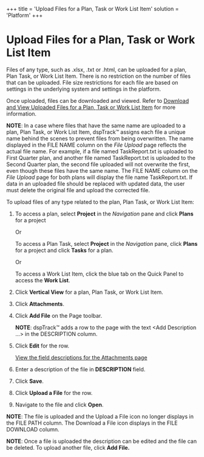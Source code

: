+++
title = 'Upload Files for a Plan, Task or Work List Item'
solution = 'Platform'
+++

# Upload Files for a Plan, Task or Work List Item

Files of any type, such as .xlsx, .txt or .html, can be uploaded for a
plan, Plan Task, or Work List Item. There is no restriction on the
number of files that can be uploaded. File size restrictions for each
file are based on settings in the underlying system and settings in the
platform.

Once uploaded, files can be downloaded and viewed. Refer to [Download
and View Uploaded Files for a Plan, Task or Work List
Item](DownloadViewUploadedFiles) for more information.

**NOTE**: In a case where files that have the same name are uploaded to
a plan, Plan Task, or Work List Item, dspTrack™ assigns each file a
unique name behind the scenes to prevent files from being overwritten.
The name displayed in the FILE NAME column on the *File Upload* page
reflects the actual file name. For example, if a file named
TaskReport.txt is uploaded to First Quarter plan, and another file named
TaskReport.txt is uploaded to the Second Quarter plan, the second file
uploaded will not overwrite the first, even though these files have the
same name. The FILE NAME column on the *File Upload* page for both plans
will display the file name TaskReport.txt. If data in an uploaded file
should be replaced with updated data, the user must delete the original
file and upload the corrected file.

To upload files of any type related to the plan, Plan Task, or Work List
Item:

1.  To access a plan, select **Project** in the *Navigation* pane and
    click **Plans** for a project
    
    Or
    
    To access a Plan Task, select **Project** in the *Navigation* pane,
    click **Plans** for a project and click **Tasks** for a plan.
    
    Or
    
    To access a Work List Item, click the blue tab on the Quick Panel to
    access the **Work List**.

2.  Click **Vertical View** for a plan, Plan Task, or Work List Item.

3.  Click <span style="font-weight: bold;">Attachments</span>.

4.  Click **Add File** on the Page toolbar.
    
    **NOTE**: dspTrack™ adds a row to the page with the text \<Add
    Description …\> in the DESCRIPTION column.

5.  Click **Edit** for the row.
    
    [View the field descriptions for the Attachments
    page](../Page_Desc/Attachments)

6.  Enter a description of the file in **DESCRIPTION** field.

7.  Click **Save**.

8.  Click **Upload a File** for the row.

9.  Navigate to the file and click **Open**.

**NOTE**: The file is uploaded and the Upload a File icon no longer
displays in the FILE PATH column. The Download a File icon displays in
the FILE DOWNLOAD column.

**NOTE**: Once a file is uploaded the description can be edited and the
file can be deleted. To upload another file, click **Add File.**
